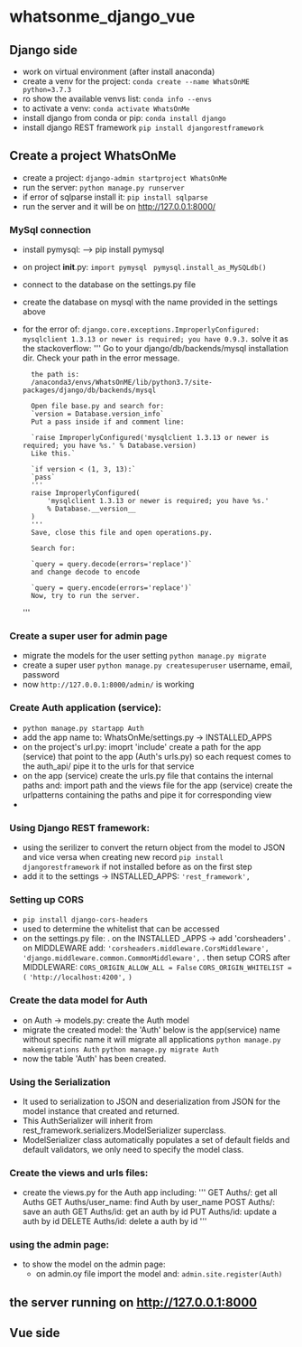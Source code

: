 # whatsonme_django_vue

## Django side

- work on virtual environment (after install anaconda)
- create a venv for the project:
    `conda create --name WhatsOnME python=3.7.3`
- ro show the available venvs list:
    `conda info --envs`
- to activate a venv:
    `conda activate WhatsOnMe`
- install django from conda or pip:
    `conda install django`
- install django REST framework
    `pip install djangorestframework`

## Create a project WhatsOnMe
- create a project:
    `django-admin startproject WhatsOnMe`
- run the server:
     `python manage.py runserver`
- if error of sqlparse install it:
    `pip install sqlparse`
- run the server and it will be on http://127.0.0.1:8000/


### MySql connection
- install pymysql: -->  pip install pymysql
- on project __init__.py:
    `import pymysql `
    `pymysql.install_as_MySQLdb()`
- connect to the database on the settings.py file
- create the database on mysql with the name provided in the settings above

- for the error of:
    `django.core.exceptions.ImproperlyConfigured: mysqlclient 1.3.13 or newer is required; you have 0.9.3.`
    solve it as the stackoverflow:
    '''
        Go to your django/db/backends/mysql installation dir. Check your path in the error message.

        the path is: 
        /anaconda3/envs/WhatsOnME/lib/python3.7/site-packages/django/db/backends/mysql

        Open file base.py and search for:
        `version = Database.version_info`
        Put a pass inside if and comment line:

        `raise ImproperlyConfigured('mysqlclient 1.3.13 or newer is required; you have %s.' % Database.version)
        Like this.`

        `if version < (1, 3, 13):`
        `pass`
        '''
        raise ImproperlyConfigured(
            'mysqlclient 1.3.13 or newer is required; you have %s.'
            % Database.__version__
        )
        '''
        Save, close this file and open operations.py.

        Search for:

        `query = query.decode(errors='replace')`
        and change decode to encode

        `query = query.encode(errors='replace')`
        Now, try to run the server.
    '''

### Create a super user for admin page
- migrate the models for the user setting
    `python manage.py migrate`
- create a super user
    `python manage.py createsuperuser`
    username, email, password
- now `http://127.0.0.1:8000/admin/` is working


### Create Auth application (service):
- `python manage.py startapp Auth`
- add the app name to: WhatsOnMe/settings.py -> INSTALLED_APPS
- on the project's url.py:
    imoprt 'include'
    create a path for the app (service) that point to the app (Auth's urls.py)
    so each request comes to the auth_api/ pipe it to the urls for that service
- on the app (service) create the urls.py file that contains the internal paths and:
    import path and the views file for the app (service)
    create the urlpatterns containing the paths and pipe it for corresponding view
- 

### Using Django REST framework:
- using the serilizer to convert the return object from the model to JSON and vice versa when creating new record
    `pip install djangorestframework` if not installed before as on the first step
- add it to the settings -> INSTALLED_APPS:
    `'rest_framework',`

### Setting up CORS
- `pip install django-cors-headers`
- used to determine the whitelist that can be accessed
- on the settings.py file:
    . on the INSTALLED _APPS -> add 'corsheaders'
    . on MIDDLEWARE add:
        `'corsheaders.middleware.CorsMiddleware',`
        `'django.middleware.common.CommonMiddleware',`
    . then setup CORS after MIDDLEWARE:
        `CORS_ORIGIN_ALLOW_ALL = False`
        `CORS_ORIGIN_WHITELIST = (`
            `'http://localhost:4200',`
        `)`

### Create the data model for Auth
- on Auth -> models.py: create the Auth model
- migrate the created model:
    the 'Auth' below is the app(service) name without specific name it will migrate all applications
    `python manage.py makemigrations Auth`
    `python manage.py migrate Auth`
- now the table 'Auth' has been created.

### Using the Serialization
- It used to serialization to JSON and deserialization from JSON for the model instance that created and returned.
- This AuthSerializer will inherit from rest_framework.serializers.ModelSerializer superclass.
- ModelSerializer class automatically populates a set of default fields and default validators, we only need to specify the model class.

### Create the views and urls files:
- create the views.py for the Auth app including:
    '''
    GET     Auths/: get all Auths
    GET     Auths/user_name: find Auth by user_name
    POST    Auths/: save an auth
    GET     Auths/id: get an auth by id
    PUT     Auths/id: update a auth by id
    DELETE  Auths/id: delete a auth by id
    '''

### using the admin page:
- to show the model on the admin page:
    - on admin.oy file import the model and:
        `admin.site.register(Auth)`


## the server running on http://127.0.0.1:8000











## Vue side
